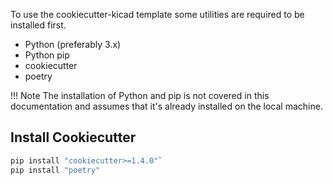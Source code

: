To use the cookiecutter-kicad template some utilities are required to be installed first.

* Python (preferably 3.x)
* Python pip
* cookiecutter
* poetry

!!! Note
    The installation of Python and pip is not covered in this documentation and assumes that it's already installed on the local machine.

## Install Cookiecutter

``` bash
pip install "cookiecutter>=1.4.0"`
pip install "poetry"
```
